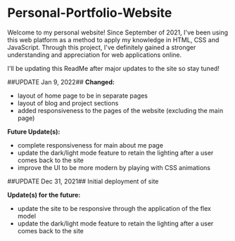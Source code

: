 # Personal-Portfolio-Website

Welcome to my personal website! Since September of 2021, I've been using this web platform as a method to apply my knowledge in HTML, CSS and JavaScript. Through this project, I've definitely gained a stronger understanding and appreciation for web applications online.

I'll be updating this ReadMe after major updates to the site so stay tuned!

##UPDATE Jan 9, 2022##
**Changed:**
- layout of home page to be in separate pages
- layout of blog and project sections
- added responsiveness to the pages of the website (excluding the main page)

**Future Update(s):**
- complete responsiveness for main about me page
- update the dark/light mode feature to retain the lighting after a user comes back to the site
- improve the UI to be more modern by playing with CSS animations



##UPDATE Dec 31, 2021##
Initial deployment of site

**Update(s) for the future:**
- update the site to be responsive through the application of the flex model
- update the dark/light mode feature to retain the lighting after a user comes back to the site
